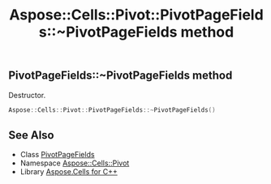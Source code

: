 ﻿---
title: Aspose::Cells::Pivot::PivotPageFields::~PivotPageFields method
linktitle: ~PivotPageFields
second_title: Aspose.Cells for C++ API Reference
description: 'Aspose::Cells::Pivot::PivotPageFields::~PivotPageFields method. Destructor in C++.'
type: docs
weight: 200
url: /cpp/aspose.cells.pivot/pivotpagefields/~pivotpagefields/
---
## PivotPageFields::~PivotPageFields method


Destructor.

```cpp
Aspose::Cells::Pivot::PivotPageFields::~PivotPageFields()
```

## See Also

* Class [PivotPageFields](../)
* Namespace [Aspose::Cells::Pivot](../../)
* Library [Aspose.Cells for C++](../../../)
